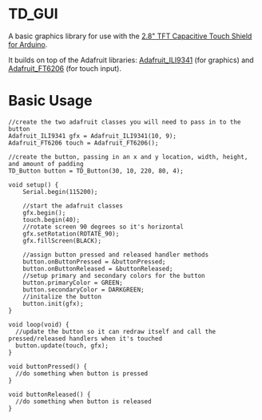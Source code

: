 # TD_GUI

A basic graphics library for use with the [2.8" TFT Capacitive Touch Shield for Arduino](https://www.adafruit.com/product/1947).

It builds on top of the Adafruit libraries: [Adafruit_ILI9341](https://github.com/adafruit/Adafruit_ILI9341) (for graphics) and [Adafruit_FT6206](https://github.com/adafruit/Adafruit_FT6206_Library) (for touch input).

# Basic Usage

    //create the two adafruit classes you will need to pass in to the button
    Adafruit_ILI9341 gfx = Adafruit_ILI9341(10, 9);
    Adafruit_FT6206 touch = Adafruit_FT6206();
    
    //create the button, passing in an x and y location, width, height, and amount of padding
    TD_Button button = TD_Button(30, 10, 220, 80, 4);
    
    void setup() {
        Serial.begin(115200);
        
        //start the adafruit classes
        gfx.begin();
        touch.begin(40);
        //rotate screen 90 degrees so it's horizontal
        gfx.setRotation(ROTATE_90);
        gfx.fillScreen(BLACK);
        
        //assign button pressed and released handler methods
        button.onButtonPressed = &buttonPressed;
        button.onButtonReleased = &buttonReleased;
        //setup primary and secondary colors for the button
        button.primaryColor = GREEN;
        button.secondaryColor = DARKGREEN;
        //initalize the button
        button.init(gfx);
    }
    
    void loop(void) {
      //update the button so it can redraw itself and call the pressed/released handlers when it's touched
      button.update(touch, gfx);
    }
    
    void buttonPressed() {
      //do something when button is pressed
    }
    
    void buttonReleased() {
      //do something when button is released
    }
    
